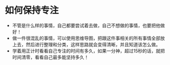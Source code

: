 # 如何保持专注

- 不管是什么样的事情，自己都要尝试着去做，自己不想做的事情，也要把他做好！
- 做一件很混乱的事情，可以使用思维导图，把跟这件事相关的所有事情全部放上去，然后进行整理和分类，这样思路就会变得清晰，并且知道该怎么做。
- 学着用正计时看看自己专注的时间有多久，如果一分神，超过15秒的话，就把时间清零，看看自己最多能坚持多久！
